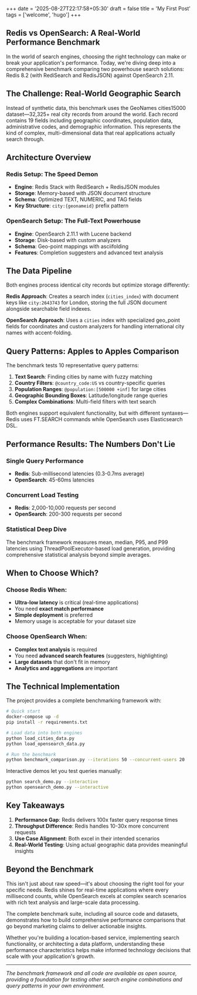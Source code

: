+++
date = '2025-08-27T22:17:58+05:30'
draft = false
title = 'My First Post'
tags = ['welcome', 'hugo']
+++

## Redis vs OpenSearch: A Real-World Performance Benchmark

In the world of search engines, choosing the right technology can make or break your application's performance. Today, we're diving deep into a comprehensive benchmark comparing two powerhouse search solutions: Redis 8.2 (with RediSearch and RedisJSON) against OpenSearch 2.11.

## The Challenge: Real-World Geographic Search

Instead of synthetic data, this benchmark uses the GeoNames cities15000 dataset—32,325+ real city records from around the world. Each record contains 19 fields including geographic coordinates, population data, administrative codes, and demographic information. This represents the kind of complex, multi-dimensional data that real applications actually search through.

## Architecture Overview

### Redis Setup: The Speed Demon
- **Engine**: Redis Stack with RediSearch + RedisJSON modules
- **Storage**: Memory-based with JSON document structure
- **Schema**: Optimized TEXT, NUMERIC, and TAG fields
- **Key Structure**: `city:{geonameid}` prefix pattern

### OpenSearch Setup: The Full-Text Powerhouse  
- **Engine**: OpenSearch 2.11.1 with Lucene backend
- **Storage**: Disk-based with custom analyzers
- **Schema**: Geo-point mappings with asciifolding
- **Features**: Completion suggesters and advanced text analysis

## The Data Pipeline

Both engines process identical city records but optimize storage differently:

**Redis Approach**: Creates a search index (`cities_index`) with document keys like `city:2643743` for London, storing the full JSON document alongside searchable field indexes.

**OpenSearch Approach**: Uses a `cities` index with specialized geo_point fields for coordinates and custom analyzers for handling international city names with accent-folding.

## Query Patterns: Apples to Apples Comparison

The benchmark tests 10 representative query patterns:

1. **Text Search**: Finding cities by name with fuzzy matching
2. **Country Filters**: `@country_code:US` vs country-specific queries
3. **Population Ranges**: `@population:[500000 +inf]` for large cities
4. **Geographic Bounding Boxes**: Latitude/longitude range queries
5. **Complex Combinations**: Multi-field filters with text search

Both engines support equivalent functionality, but with different syntaxes—Redis uses FT.SEARCH commands while OpenSearch uses Elasticsearch DSL.

## Performance Results: The Numbers Don't Lie

### Single Query Performance
- **Redis**: Sub-millisecond latencies (0.3-0.7ms average)
- **OpenSearch**: 45-60ms latencies

### Concurrent Load Testing
- **Redis**: 2,000-10,000 requests per second
- **OpenSearch**: 200-300 requests per second

### Statistical Deep Dive
The benchmark framework measures mean, median, P95, and P99 latencies using ThreadPoolExecutor-based load generation, providing comprehensive statistical analysis beyond simple averages.

## When to Choose Which?

### Choose Redis When:
- **Ultra-low latency** is critical (real-time applications)
- You need **exact match performance** 
- **Simple deployment** is preferred
- Memory usage is acceptable for your dataset size

### Choose OpenSearch When:
- **Complex text analysis** is required
- You need **advanced search features** (suggesters, highlighting)
- **Large datasets** that don't fit in memory
- **Analytics and aggregations** are important

## The Technical Implementation

The project provides a complete benchmarking framework with:

```bash
# Quick start
docker-compose up -d
pip install -r requirements.txt

# Load data into both engines
python load_cities_data.py
python load_opensearch_data.py

# Run the benchmark
python benchmark_comparison.py --iterations 50 --concurrent-users 20
```

Interactive demos let you test queries manually:
```bash
python search_demo.py --interactive
python opensearch_demo.py --interactive
```

## Key Takeaways

1. **Performance Gap**: Redis delivers 100x faster query response times
2. **Throughput Difference**: Redis handles 10-30x more concurrent requests
3. **Use Case Alignment**: Both excel in their intended scenarios
4. **Real-World Testing**: Using actual geographic data provides meaningful insights

## Beyond the Benchmark

This isn't just about raw speed—it's about choosing the right tool for your specific needs. Redis shines for real-time applications where every millisecond counts, while OpenSearch excels at complex search scenarios with rich text analysis and large-scale data processing.

The complete benchmark suite, including all source code and datasets, demonstrates how to build comprehensive performance comparisons that go beyond marketing claims to deliver actionable insights.

Whether you're building a location-based service, implementing search functionality, or architecting a data platform, understanding these performance characteristics helps make informed technology decisions that scale with your application's growth.

---

*The benchmark framework and all code are available as open source, providing a foundation for testing other search engine combinations and query patterns in your own environment.*